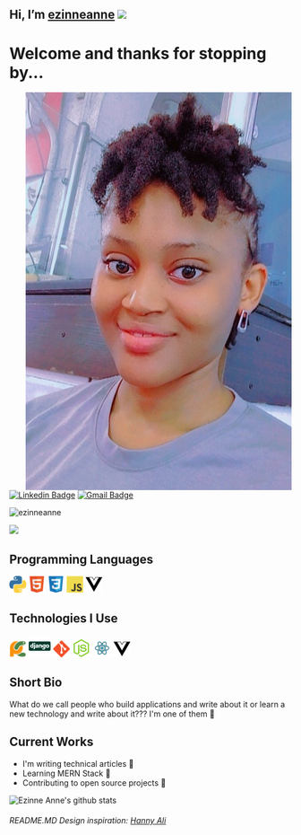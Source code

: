 ## Hi, I’m [ezinneanne](https://github.com/ezinneanne) <img src="https://media.giphy.com/media/hvRJCLFzcasrR4ia7z/giphy.gif" width="25px">

<h1>Welcome and thanks for stopping by...</h1>

<img src = 'https://github.com/ezinneanne/ezinneanne/blob/main/images/myPicture.jpg' alt = 'My Picture' align='right'/>

[![Linkedin Badge](https://img.shields.io/badge/-ezinneanne-blue?style=flat-square&logo=Linkedin&logoColor=white&link=https://www.linkedin.com/in/ezinneanneemilia)](https://www.linkedin.com/in/ezinneanneemilia) [![Gmail Badge](https://img.shields.io/badge/-onwukaezinneanne@gmail.com-c14438?style=flat-square&logo=Gmail&logoColor=white&link=mailto:onwukaezinneanne@gmail.com)](mailto:onwukaezinneanne@gmail.com)
<p align="left"> <img src="https://komarev.com/ghpvc/?username=ezinneanne" alt="ezinneanne" /> </p>


<img src = "https://github-readme-stats.vercel.app/api/top-langs/?username=ezinneanne&layout=compact">

## Programming Languages
<img src = 'https://github.com/ezinneanne/ezinneanne/blob/main/images/python2.png' height='30'/>  <img src = 'https://github.com/ezinneanne/ezinneanne/blob/main/images/html.svg' width='30'/> <img src = 'https://github.com/ezinneanne/ezinneanne/blob/main/images/css.svg' width='30'/> <img src = 'https://github.com/ezinneanne/ezinneanne/blob/main/images/js.svg' width='30'/> <img src = 'https://github.com/ezinneanne/ezinneanne/blob/main/images/vuedotjs.svg' width='30'/>
 
 ## Technologies I Use
 <img src = 'https://github.com/ezinneanne/ezinneanne/blob/main/images/pycharm.svg' width='30'/>  <img src = 'https://github.com/ezinneanne/ezinneanne/blob/main/images/django.svg' height='40'/> <img src = 'https://github.com/ezinneanne/ezinneanne/blob/main/images/git.svg' width='30'/> <img src = 'https://github.com/ezinneanne/ezinneanne/blob/main/images/nodejs.svg' width='33'/> <img src = 'https://github.com/ezinneanne/ezinneanne/blob/main/images/react.svg' width='33'/>
 <img src = 'https://github.com/ezinneanne/ezinneanne/blob/main/images/vuedotjs.svg' width='30'/>

## Short Bio
What do we call people who build applications and write about it or learn a new technology and write about it??? I'm one of them 👀

## Current Works
 * I'm writing technical articles 📝 
 * Learning MERN Stack 🌱 
 * Contributing to open source projects 🚀
 
![Ezinne Anne's github stats](https://github-readme-stats.vercel.app/api?username=ezinneanne&show_icons=true&hide=[%22issues%22])

###### README.MD Design inspiration: [Hanny Ali](https://github.com/MarikIshtar007/MarikIshtar007)
